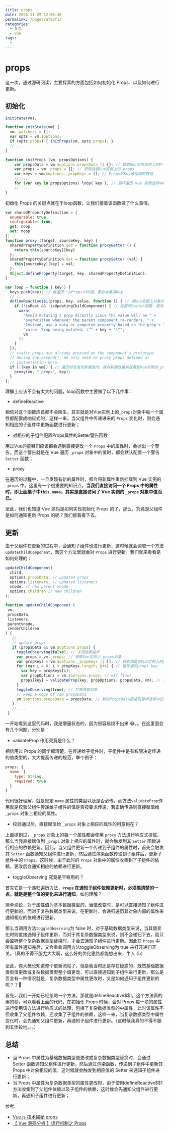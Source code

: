 ```yaml
---
title: props
date: 2020-11-29 12:06:36
permalink: /pages/a786f1/
categories: 
  - 复盘
  - Vue
tags: 
  - 
---
```

# props

这一次，通过源码阅读，主要探索的方面包括如何初始化 Props、以及如何进行更新。

## 初始化

```js
initState(vm);

function initState(vm) {
  vm._watchers = [];
  var opts = vm.$options;
  if (opts.props) { initProps(vm, opts.props); }
  // ...
}

function initProps (vm, propsOptions) {
    var propsData = vm.$options.propsData || {}; // 获取Vue实例选项上的Props
    var props = vm._props = {}; // 获取挂载Vue实例上的_props
    var keys = vm.$options._propKeys = []; // Props的Key值组成的数组
    // ...
	for (var key in propsOptions) loop( key ); // 循环遍历 vue 实例选项中Props，并且执行响应式处理以及挂载在对应实例上
    // ...
}
```

初始化 Props 的关键点就在于loop函数，让我们接着该函数做了什么事情。

```js
var sharedPropertyDefinition = {
  enumerable: true,
  configurable: true,
  get: noop,
  set: noop
};
function proxy (target, sourceKey, key) {
  sharedPropertyDefinition.get = function proxyGetter () {
    return this[sourceKey][key]
  };
  sharedPropertyDefinition.set = function proxySetter (val) {
    this[sourceKey][key] = val;
  };
  Object.defineProperty(target, key, sharedPropertyDefinition);
}

var loop = function ( key ) {
  keys.push(key); // 每遍历一次Props中的值，都会收集其Key
  // ...
  defineReactive$$1(props, key, value, function () { // 将Vue实例上对象的_props中每一项属性都设置响应式
    if (!isRoot && !isUpdatingChildComponent) { // 配置的Setter函数，避免子组件直接操作Props的警告
      warn(
        "Avoid mutating a prop directly since the value will be " +
        "overwritten whenever the parent component re-renders. " +
        "Instead, use a data or computed property based on the prop's " +
        "value. Prop being mutated: \"" + key + "\"",
        vm
      );
    }
  });
  // static props are already proxied on the component's prototype
  // during Vue.extend(). We only need to proxy props defined at
  // instantiation here.
  if (!(key in vm)) { // 遍历时若发现新属性时，就将新属性重新挂载到Vue实例的_props中
    proxy(vm, "_props", key);
  }
};
```

理解上应该不会有太大的问题，loop函数中主要做了以下几件事：

- defineReactive

相信对这个函数应该都不会陌生，其实就是对Vue实例上的` _props `对象中每一个属性都配置成响应式的，这样一来，当父组件中传递进来的 `Props` 变化时，则会通知相应的子组件中更新函数进行更新；

- 对相应的子组件配置Props属性的Setter警告函数

用过Vue的童鞋们应该都会遇到直接更改一个 `Props` 中的属性时，会抛出一个警告。而这个警告就是在 Vue 遍历 `_props` 对象中的值时，都会默认配置一个警告 `Setter` 函数；

- proxy

在遍历的过程中，一旦发现有新的属性时，都会将新属性重新挂载到 Vue 实例的 `_props` 中。这里有一个很重要的知识点，**当我们直接访问一个 Props 中的属性时，即上面栗子中`this.name`，其实是直接访问了 Vue 实例的 `_props` 对象中值而已。**

至此，我们也知道 Vue 源码是如何实现初始化 Props 的了，那么，究竟是父组件是如何通知更新 Props 的呢？我们接着看下去。

## 更新

由于父组件在更新的过程中，会通知子组件也进行更新，这时候就会调取一个方法`updateChildComponent`，而这个方法里就会对 `Props` 进行更新。我们就来看看是如何处理的：

```js
updateChildComponent(
  child,
  options.propsData, // updated props
  options.listeners, // updated listeners
  vnode, // new parent vnode
  options.children // new children
);

function updateChildComponent (
 vm,
 propsData,
 listeners,
 parentVnode,
 renderChildren
) {
   // ...
   // update props
   if (propsData && vm.$options.props) {
     toggleObserving(false); // 关闭依赖监听
     var props = vm._props; // 获取Vue实例上_props对象
     var propKeys = vm.$options._propKeys || []; // 获取保留在Vue实例上的props key值
     for (var i = 0; i < propKeys.length; i++) { // 循环遍历props key
       var key = propKeys[i];
       var propOptions = vm.$options.props; // wtf flow?
       props[key] = validateProp(key, propOptions, propsData, vm); // 先校验Props中定义的数据类型是否符合，符合的话就直接返回，并且直接赋值给Vue实例上_props对象中相应的属性中
     }
     toggleObserving(true); // 打开依赖监听
     // keep a copy of raw propsData
     vm.$options.propsData = propsData; // 新的PropsData直接取替掉选项中旧的PropsData
   }
   // ...
 }
```

一开始看到这里代码时，我是懵逼状态的，因为很容易绕不出来 😂。。在这里面会有几个问题，分别是：

- validateProp 作用究竟是什么？

相信用过 Props 的同学都清楚，在传递给子组件时，子组件中是有权限决定传递的值类型的，大大提高传递的规范，举个例子：

```js
props: {
  name: {
    type: String,
    required: true
  }
}
```

代码很好理解，就是规定 `name` 属性的类型以及是否必传。而方法`validateProp`作用就是校验父组件传递给子组件的值是否按要求传递，若正确传递则直接赋值给 `_props` 对象上相应的属性。

- 校验通过后，直接赋值给 `_props` 对象上相应的属性的用意何在？

上面提到过，`_props` 对象上的每一个属性都会使用 `proxy` 方法进行响应式挂载。那么当我直接赋值到 `_props` 对象上相应的属性时，就会触发到其 `Setter` 函数进行相应的依赖更新。因此，当父组件更新一个传递到子组件的属性时，首先会触发其 `Setter` 函数通知父组件进行更新，然后通过渲染函数传递到子组件后，更新子组件中的 `Props`。这时候，由于此时的 `Props` 对象中的属性收集到了子组件的依赖，更改后会通知相应的依赖进行更新。

- toggleObserving 究竟是干嘛用的？

首先它是一个递归遍历方法，**`Props` 在通知子组件依赖更新时，必须搞清楚的一点，就是是整个值的变化来进行通知**。如何理解？

简单滴说，对于属性值为基本数据类型的，当值改变时，是可以直接通知子组件进行更新的，而对于复杂数据类型来说，在更新时，会递归遍历其对象内部的属性来通知相应的依赖进行更新。

那么当调用方法`toggleObserving`为 false 时，对于基础数据类型来说，当其值变化时则直接通知子组件更新，而对于其复杂数据类型来说，则不会递归下去，而只会监听整个复杂数据类型替换时，才会去通知子组件进行更新。因此在 `Props` 中所有属性通知完后，又会重新调用方法toggleObserving为 true 来打开递归开关。（真的不得不服尤大大啊，这么好的优化思路都能想出来，牛人 👍）


至此，你大概也知道整个更新流程了，但是我当时还是存在疑惑的，既然基础数据类型值更改或复杂数据类型整个值更改，可以直接通知到子组件进行更新，那么是否会有一种情况就是，复杂数据类型中属性更改时，又是如何通知子组件更新的呢？？🤔


首先，我们一开始已经忽略一个方法，那就是defineReactive$$1，这个方法真的用的秒，可以看看上面的代码，在初始化 Props 时候，会对 Props 每一项的属性进行使用该方法进行响应式的处理，包括了复杂数据类型的中属性，此时该属性不但收集了父组件依赖，还收集了子组件的依赖，这样一来，当复杂数据类型中属性变化时，会先通知父组件更新，再通知子组件进行更新。（这时候我真的不得不服到五体投地。。。）

## 总结

- 当 Props 中属性为基础数据类型值更改或复杂数据类型替换时，会通过 Setter 函数通知父组件进行更新，然后通过渲染函数，传递到子组件中更新其 Props 中对象相应的值，这时候就会触发到相应值的 Setter 来通知子组件进行更新；
- 当 Props 中属性为复杂数据类型的属性更改时，由于使用defineReactive$$1方法收集到了父组件依赖以及子组件的依赖，这时候会先通知父组件进行更新，再通知子组件进行更新；


参考:

- [Vue.js 技术揭秘 props](https://ustbhuangyi.github.io/vue-analysis/v2/reactive/props.html)
- [【 Vue 源码分析 】运行机制之 Props](https://github.com/Andraw-lin/about-Vue/blob/master/docs/%E3%80%90%20Vue%20%E6%BA%90%E7%A0%81%E5%88%86%E6%9E%90%20%E3%80%91%E8%BF%90%E8%A1%8C%E6%9C%BA%E5%88%B6%E4%B9%8B%20Props.md)